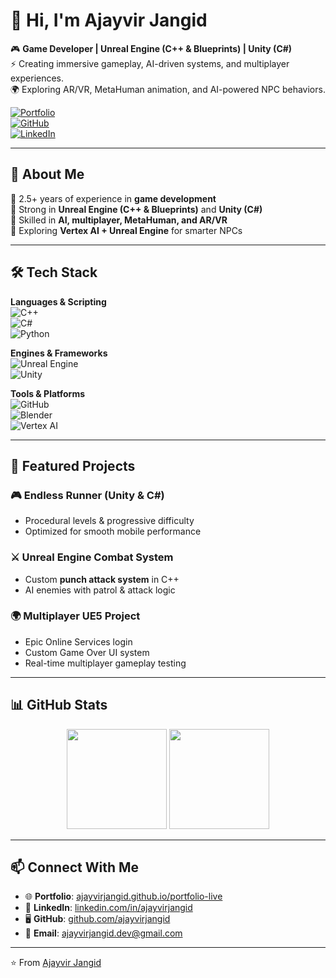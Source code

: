 # 👋 Hi, I'm Ajayvir Jangid  

🎮 **Game Developer | Unreal Engine (C++ & Blueprints) | Unity (C#)**  
⚡ Creating immersive gameplay, AI-driven systems, and multiplayer experiences.  
🌍 Exploring AR/VR, MetaHuman animation, and AI-powered NPC behaviors.  

[![Portfolio](https://img.shields.io/badge/🌐%20Portfolio-ajayvirjangid.github.io-blue?style=for-the-badge)](https://ajayvirjangid.github.io/portfolio-live/)  
[![GitHub](https://img.shields.io/badge/GitHub-ajayvirjangid-black?style=for-the-badge&logo=github)](https://github.com/ajayvirjangid)  
[![LinkedIn](https://img.shields.io/badge/LinkedIn-ajayvirjangid-blue?style=for-the-badge&logo=linkedin)](#)  

---

## 🚀 About Me  

🔹 2.5+ years of experience in **game development**  
🔹 Strong in **Unreal Engine (C++ & Blueprints)** and **Unity (C#)**  
🔹 Skilled in **AI, multiplayer, MetaHuman, and AR/VR**  
🔹 Exploring **Vertex AI + Unreal Engine** for smarter NPCs  

---

## 🛠️ Tech Stack  

**Languages & Scripting**  
![C++](https://img.shields.io/badge/C++-00599C?style=for-the-badge&logo=cplusplus&logoColor=white)  
![C#](https://img.shields.io/badge/C%23-239120?style=for-the-badge&logo=c-sharp&logoColor=white)  
![Python](https://img.shields.io/badge/Python-3776AB?style=for-the-badge&logo=python&logoColor=white)  

**Engines & Frameworks**  
![Unreal Engine](https://img.shields.io/badge/Unreal%20Engine-0E1128?style=for-the-badge&logo=unrealengine&logoColor=white)  
![Unity](https://img.shields.io/badge/Unity-000000?style=for-the-badge&logo=unity&logoColor=white)  

**Tools & Platforms**  
![GitHub](https://img.shields.io/badge/GitHub-181717?style=for-the-badge&logo=github)  
![Blender](https://img.shields.io/badge/Blender-F5792A?style=for-the-badge&logo=blender&logoColor=white)  
![Vertex AI](https://img.shields.io/badge/Vertex%20AI-4285F4?style=for-the-badge&logo=googlecloud&logoColor=white)  

---

## 🎯 Featured Projects  

### 🎮 Endless Runner (Unity & C#)  
- Procedural levels & progressive difficulty  
- Optimized for smooth mobile performance  

### ⚔️ Unreal Engine Combat System  
- Custom **punch attack system** in C++  
- AI enemies with patrol & attack logic  

### 🌍 Multiplayer UE5 Project  
- Epic Online Services login  
- Custom Game Over UI system  
- Real-time multiplayer gameplay testing  

---

## 📊 GitHub Stats  

<p align="center">
  <img src="https://github-readme-stats.vercel.app/api?username=ajayvirjangid&show_icons=true&theme=tokyonight&hide_border=true" height="160px"/>
  <img src="https://github-readme-streak-stats.herokuapp.com?user=ajayvirjangid&theme=tokyonight&hide_border=true" height="160px"/>
</p>

---

## 📫 Connect With Me  

- 🌐 **Portfolio**: [ajayvirjangid.github.io/portfolio-live](https://ajayvirjangid.github.io/portfolio-live/)  
- 💼 **LinkedIn**: [linkedin.com/in/ajayvirjangid](#)  
- 🖥️ **GitHub**: [github.com/ajayvirjangid](https://github.com/ajayvirjangid)  
- 📧 **Email**: ajayvirjangid.dev@gmail.com  

---

⭐️ From [Ajayvir Jangid](https://github.com/ajayvirjangid)  
